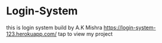 # Login-System
this is login system build by A.K Mishra
https://login-system-123.herokuapp.com/ tap to view my project
